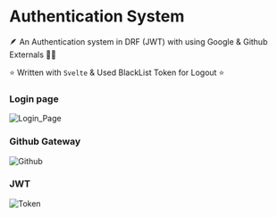 # Authentication System
🪶 An Authentication system in DRF (JWT) with using Google & Github Externals 🤌🏻

⭐ Written with ``Svelte`` & Used BlackList Token for Logout  ⭐


### Login page

![Login_Page](https://cdn.discordapp.com/attachments/1113510096622862375/1226604892093812786/image.png?ex=664c4413&is=664af293&hm=5868eaa4f303571edaee88aa3cc4e9ea17bf1ebdf780d45243d90423b69a7d3a&)

### Github Gateway

![Github](https://media.discordapp.net/attachments/1113510096622862375/1226608559597293679/image.png?ex=664c477d&is=664af5fd&hm=dc644d05336a16a17c58e435cf612e82ac301d0cba7eea036ad5a275f827d1d4&=&format=webp&quality=lossless&width=1032&height=127)

### JWT

![Token](https://cdn.discordapp.com/attachments/1113510096622862375/1226606658243793027/image.png?ex=664c45b8&is=664af438&hm=dd6124f0714395621247cbe77dab3015c821fbb29269738fc2d17502f8c2b3b2&)

